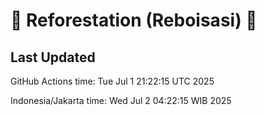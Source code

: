 
# 🌳 Reforestation (Reboisasi) 🌲

## Last Updated

GitHub Actions time: Tue Jul  1 21:22:15 UTC 2025

Indonesia/Jakarta time: Wed Jul  2 04:22:15 WIB 2025
